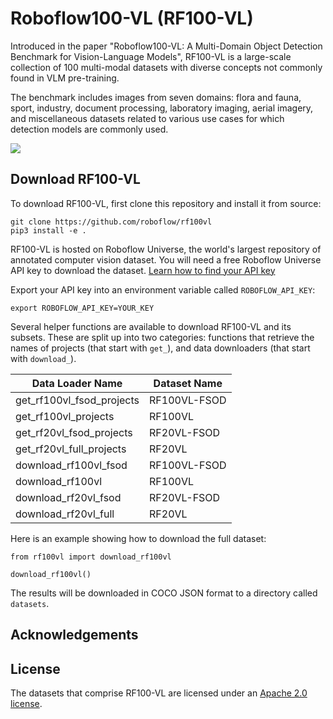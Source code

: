 # Roboflow100-VL (RF100-VL)

Introduced in the paper "Roboflow100-VL: A Multi-Domain Object Detection
Benchmark for Vision-Language Models", RF100-VL is a large-scale collection of 100 multi-modal datasets with diverse concepts not commonly found in VLM pre-training.

The benchmark includes images from seven domains: flora and fauna, sport, industry, document processing, laboratory imaging, aerial imagery, and miscellaneous datasets related to various use cases for which detection models are commonly used.

![](https://media.roboflow.com/rf100vl/results.png)

## Download RF100-VL

To download RF100-VL, first clone this repository and install it from source:

```
git clone https://github.com/roboflow/rf100vl
pip3 install -e .
```

RF100-VL is hosted on Roboflow Universe, the world's largest repository of annotated computer vision dataset. You will need a free Roboflow Universe API key to download the dataset. [Learn how to find your API key]()

Export your API key into an environment variable called `ROBOFLOW_API_KEY`:

```
export ROBOFLOW_API_KEY=YOUR_KEY
```

Several helper functions are available to download RF100-VL and its subsets. These are split up into two categories: functions that retrieve the names of projects (that start with `get_`), and data downloaders (that start with `download_`).

| Data Loader Name               | Dataset Name           |
|--------------------------------|------------------------|
| get_rf100vl_fsod_projects      | RF100VL-FSOD          |
| get_rf100vl_projects           | RF100VL               |
| get_rf20vl_fsod_projects       | RF20VL-FSOD           |
| get_rf20vl_full_projects       | RF20VL           |
| download_rf100vl_fsod          | RF100VL-FSOD          |
| download_rf100vl               | RF100VL               |
| download_rf20vl_fsod           | RF20VL-FSOD           |
| download_rf20vl_full           | RF20VL           |

Here is an example showing how to download the full dataset:

```
from rf100vl import download_rf100vl

download_rf100vl()
```

The results will be downloaded in COCO JSON format to a directory called `datasets`.

## Acknowledgements



## License

The datasets that comprise RF100-VL are licensed under an [Apache 2.0 license](LICENSE).

